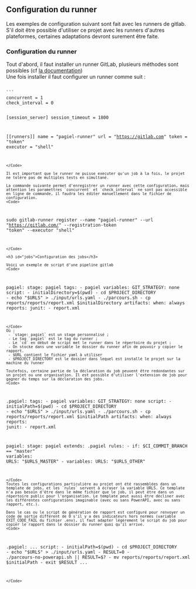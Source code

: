 <script>
  import Code from "$lib/Code.svelte"
</script>

## Configuration du runner

Les exemples de configuration suivant sont fait avec les runners de gitlab. S'il doit être possible d'utiliser ce projet avec les runners d'autres plateformes, certaines adaptations devront surement être faite.

<h3 id="defaut">Configuration du runner</h3>

Tout d'abord, il faut installer un runner GitLab, plusieurs méthodes sont possibles (cf [la documentation](https://docs.gitlab.com/runner/install/))  
Une fois installer il faut configurer un runner comme suit : 

<Code>
```
concurrent = 1
check_interval = 0

[session_server]
  session_timeout = 1800

[[runners]]
  name = "pagiel-runner"
  url = "https://gitlab.com"
  token = "token"
  executor = "shell"
```
</Code>

Il est important que le runner ne puisse executer qu'un job à la fois, le projet ne tolère pas de multiples tests en simultané.

La commande suivante permet d'enregistrer un runner avec cette configuration, mais attention les paramettres `concurrent` et `check_interval` ne sont pas accessible en ligne de commande, il faudra les éditer manuellement dans le fichier de configuration.
<Code>
```
sudo gitlab-runner register --name "pagiel-runner" --url "https://gitlab.com/" --registration-token "token" --executor "shell"
```
</Code>

<h3 id="jobs">Configuration des jobs</h3>

Voici un exemple de script d'une pipeline gitlab
<Code>
```
pagiel:
  stage: pagiel
  tags: 
    - pagiel
  variables:
    GIT_STRATEGY: none
  script:
    - initialDirectory=$(pwd)
    - cd $PROJECT_DIRECTORY
    - echo "$URLS" > ./input/urls.yaml
    - ./parcours.sh
    - cp reports/reports/report.xml $initialDirectory
  artifacts:
    when: always
    reports:
      junit: 
        - report.xml
```
</Code>
Où :
 - `stage: pagiel` est un stage personnalisé ;
 - Le tag `pagiel` est le tag du runner ;
 - Le `cd` en début de script met le runner dans le répertoire du projet ;
 - On stocke dans une variable le dossier du runner afin de pouvoir y copier le rapport.
 - $URL contient le fichier yaml à utiliser
 - $PROJECT_DIRECTORY est le dossier dans lequel est installé le projet sur la machine du runner

Toutefois, certaine partie de la déclaration du job peuvent être redondantes sur un projet ou une organisation. Il est possible d'utiliser l'extension de job pour gagner du temps sur la déclaration des jobs.
<Code>
```
.pagiel:
  tags: 
    - pagiel
  variables:
    GIT_STRATEGY: none
  script:
    - initialPath=$(pwd)
    - cd $PROJECT_DIRECTORY
    - echo "$URLS" > ./input/urls.yaml
    - ./parcours.sh
    - cp reports/reports/report.xml $initialPath
  artifacts:
    when: always
    reports:
      junit: 
        - report.xml

pagiel:
  stage: pagiel
  extends: .pagiel
  rules: 
    - if: $CI_COMMIT_BRANCH == "master"
      variables:
        URLS: "$URLS_MASTER"
    - variables: 
        URLS: "$URLS_OTHER"
```
</Code>
Toutes les configurations particulière au projet ont été rassemblées dans un template de jobs, et les `rules` servent à écraser la variable URLS. Ce template n'a pas besoin d'être dans le même fichier que le job, il peut être dans un répertoire public pour l'organisation. Le template peut aussi être décliner avec les différentes configurations imaginable (avec ou sans PowerAPI, avec ou sans rapport, etc.).

Dans le cas ou le script de génération de rapport est configuré pour renvoyer un code de sortie différent de 0 s'il y a des indicateurs hors normes (variable EXIT_CODE_FAIL du fichier .env), il faut adapter légèrement le script du job pour copier le rapport dans le dossier du runner quoi qu'il arrive.
<Code>
```
.pagiel:
  ...
  script:
    - initialPath=$(pwd)
    - cd $PROJECT_DIRECTORY
    - echo "$URLS" > ./input/urls.yaml
    - RESULT=0
    - ./parcours-no-powerapi.sh || RESULT=$?
    - mv reports/reports/report.xml $initialPath
    - exit $RESULT
  ...
```
</Code>